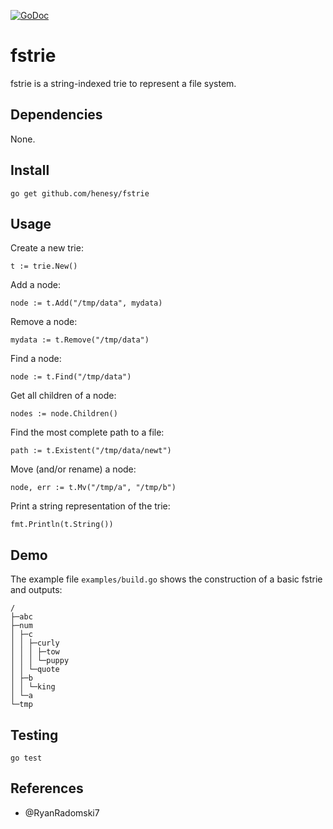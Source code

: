 [![GoDoc](https://godoc.org/github.com/henesy/fstrie?status.svg)](https://godoc.org/github.com/henesy/fstrie)

# fstrie

fstrie is a string-indexed trie to represent a file system.

## Dependencies

None.

## Install

	go get github.com/henesy/fstrie

## Usage

Create a new trie:

	t := trie.New()

Add a node:

	node := t.Add("/tmp/data", mydata)

Remove a node:

	mydata := t.Remove("/tmp/data")

Find a node:

	node := t.Find("/tmp/data")

Get all children of a node:

	nodes := node.Children()

Find the most complete path to a file:

	path := t.Existent("/tmp/data/newt")

Move (and/or rename) a node:

	node, err := t.Mv("/tmp/a", "/tmp/b")

Print a string representation of the trie:

	fmt.Println(t.String())

## Demo

The example file `examples/build.go` shows the construction of a basic fstrie and outputs:

	/
	├─abc
	├─num
	│ ├─c
	│ │ ├─curly
	│ │ │ ├─tow
	│ │ │ └─puppy
	│ │ └─quote
	│ ├─b
	│ │ └─king
	│ └─a
	└─tmp

## Testing

	go test

## References

- @RyanRadomski7

